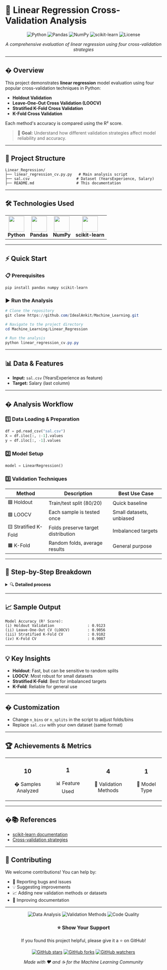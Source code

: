 # 🧮 Linear Regression Cross-Validation Analysis

<div align="center">

![Python](https://img.shields.io/badge/python-v3.8+-blue.svg)
![Pandas](https://img.shields.io/badge/pandas-v1.3+-green.svg)
![NumPy](https://img.shields.io/badge/numpy-v1.21+-yellow.svg)
![scikit-learn](https://img.shields.io/badge/scikit--learn-v1.0+-orange.svg)
![License](https://img.shields.io/badge/license-MIT-blue.svg)

<i>A comprehensive evaluation of linear regression using four cross-validation strategies</i>

</div>

---

## � Overview

This project demonstrates **linear regression** model evaluation using four popular cross-validation techniques in Python:

- **Holdout Validation**
- **Leave-One-Out Cross Validation (LOOCV)**
- **Stratified K-Fold Cross Validation**
- **K-Fold Cross Validation**

Each method's accuracy is compared using the R² score.

> 🎯 **Goal:** Understand how different validation strategies affect model reliability and accuracy.

---

## 📁 Project Structure

```
Linear_Regression/
├── linear_regression_cv.py.py   # Main analysis script
├── sal.csv                     # Dataset (YearsExperience, Salary)
├── README.md                   # This documentation
```

---

## 🛠️ Technologies Used

<table align="center">
<tr>
<td align="center"><img src="https://cdn.jsdelivr.net/gh/devicons/devicon/icons/python/python-original.svg" width="50"/><br><b>Python</b></td>
<td align="center"><img src="https://cdn.jsdelivr.net/gh/devicons/devicon/icons/pandas/pandas-original.svg" width="50"/><br><b>Pandas</b></td>
<td align="center"><img src="https://cdn.jsdelivr.net/gh/devicons/devicon/icons/numpy/numpy-original.svg" width="50"/><br><b>NumPy</b></td>
<td align="center"><img src="https://scikit-learn.org/stable/_static/scikit-learn-logo-small.png" width="50"/><br><b>scikit-learn</b></td>
</tr>
</table>

---

## ⚡ Quick Start

### 📋 Prerequisites

```powershell
pip install pandas numpy scikit-learn
```

### ▶️ Run the Analysis

```powershell
# Clone the repository
git clone https://github.com/IdealAnkit/Machine_Learning.git

# Navigate to the project directory
cd Machine_Learning/Linear_Regression

# Run the analysis
python linear_regression_cv.py.py
```

---

## 📊 Data & Features

- **Input:** `sal.csv` (YearsExperience as feature)
- **Target:** Salary (last column)

---

## � Analysis Workflow

### 1️⃣ Data Loading & Preparation

```python
df = pd.read_csv("sal.csv")
X = df.iloc[:, :-1].values
y = df.iloc[:, -1].values
```

### 2️⃣ Model Setup

```python
model = LinearRegression()
```

### 3️⃣ Validation Techniques

| Method               | Description                        | Best Use Case            |
| -------------------- | ---------------------------------- | ------------------------ |
| 🟦 Holdout           | Train/test split (80/20)           | Quick baseline           |
| 🟩 LOOCV             | Each sample is tested once         | Small datasets, unbiased |
| 🟨 Stratified K-Fold | Folds preserve target distribution | Imbalanced targets       |
| 🟧 K-Fold            | Random folds, average results      | General purpose          |

---

## 🧩 Step-by-Step Breakdown

<details>
<summary>🔍 <b>Detailed process</b></summary>

1. **Holdout Validation**
   - Split data, train, test, compute R²
2. **LOOCV**
   - For each sample: train on all others, test on one
3. **Stratified K-Fold**
   - Bin target, split into stratified folds, train/test
4. **K-Fold**
   - Shuffle, split into 5 folds, train/test
5. **Results**
   - Print R² for each method

</details>

---

## 📈 Sample Output

```
Model Accuracy (R² Score):
(i) Holdout Validation               : 0.9123
(ii) Leave-One-Out CV (LOOCV)        : 0.9056
(iii) Stratified K-Fold CV           : 0.9102
(iv) K-Fold CV                       : 0.9087
```

---

## 💡 Key Insights

- **Holdout**: Fast, but can be sensitive to random splits
- **LOOCV**: Most robust for small datasets
- **Stratified K-Fold**: Best for imbalanced targets
- **K-Fold**: Reliable for general use

---

## �️ Customization

- Change `n_bins` or `n_splits` in the script to adjust folds/bins
- Replace `sal.csv` with your own dataset (same format)

---

## 🏆 Achievements & Metrics

<table align="center">
<tr>
<td align="center"><h3>10</h3><p>�️ Samples Analyzed</p></td>
<td align="center"><h3>1</h3><p>📊 Feature Used</p></td>
<td align="center"><h3>4</h3><p>🔎 Validation Methods</p></td>
<td align="center"><h3>1</h3><p>🤖 Model Type</p></td>
</tr>
</table>

---

## �📚 References

- [scikit-learn documentation](https://scikit-learn.org/stable/documentation.html)
- [Cross-validation strategies](https://scikit-learn.org/stable/modules/cross_validation.html)

---

## 🤝 Contributing

We welcome contributions! You can help by:

- 🐞 Reporting bugs and issues
- 💡 Suggesting improvements
- 📈 Adding new validation methods or datasets
- 📝 Improving documentation

---

<div align="center">

![Data Analysis](https://img.shields.io/badge/Data%20Analysis-Complete-brightgreen?style=for-the-badge&logo=chart-dot-js)
![Validation Methods](https://img.shields.io/badge/Validation-4%20Types-blue?style=for-the-badge&logo=check)
![Code Quality](https://img.shields.io/badge/Code%20Quality-High-yellow?style=for-the-badge&logo=code)

### ⭐ **Show Your Support**

If you found this project helpful, please give it a ⭐ on GitHub!

[![GitHub stars](https://img.shields.io/github/stars/IdealAnkit/Machine_Learning.svg?style=social&label=Star&maxAge=2592000)](https://github.com/IdealAnkit/Machine_Learning/stargazers)
[![GitHub forks](https://img.shields.io/github/forks/IdealAnkit/Machine_Learning.svg?style=social&label=Fork&maxAge=2592000)](https://github.com/IdealAnkit/Machine_Learning/network/members)
[![GitHub watchers](https://img.shields.io/github/watchers/IdealAnkit/Machine_Learning.svg?style=social&label=Watch&maxAge=2592000)](https://github.com/IdealAnkit/Machine_Learning/watchers)

<i>Made with ❤️ and ☕ for the Machine Learning Community</i>

</div>
